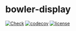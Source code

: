 # bowler-display

[![Check](https://github.com/CommonWealthRobotics/bowler-display/workflows/Check/badge.svg)](https://github.com/CommonWealthRobotics/bowler-display/actions?query=workflow%3ACheck)
[![codecov](https://codecov.io/gh/CommonWealthRobotics/bowler-display/branch/master/graph/badge.svg)](https://codecov.io/gh/CommonWealthRobotics/bowler-display)
[![license](https://img.shields.io/github/license/commonwealthrobotics/bowler-display)](https://github.com/CommonWealthRobotics/bowler-display/blob/master/COPYING)
